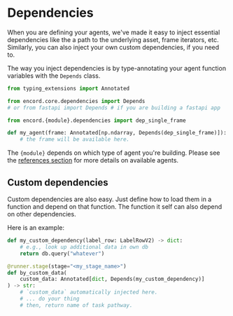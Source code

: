 # Dependencies

When you are defining your agents, we've made it easy to inject essential dependencies like the a path to the underlying asset, frame iterators, etc.
Similarly, you can also inject your own custom dependencies, if you need to.

The way you inject dependencies is by type-annotating your agent function variables with the `Depends` class.

```python
from typing_extensions import Annotated

from encord.core.dependencies import Depends
# or from fastapi import Depends # if you are building a fastapi app

from encord.{module}.dependencies import dep_single_frame

def my_agent(frame: Annotated[np.ndarray, Depends(dep_single_frame)]):
    # the frame will be available here.
```

The `{module}` depends on which type of agent you're building.
Please see the [references section](reference/editor_agents.md#encord_agents.gcp.dependencies) for more details on available agents.

## Custom dependencies

Custom dependencies are also easy. Just define how to load them in a function and depend on that function.
The function it self can also depend on other dependencies.

Here is an example:

```python
def my_custom_dependency(label_row: LabelRowV2) -> dict:
    # e.g., look up additional data in own db
    return db.query("whatever")

@runner.stage(stage="<my_stage_name>")
def by_custom_data(
    custom_data: Annotated[dict, Depends(my_custom_dependency)]
) -> str:
    # `custom_data` automatically injected here.
    # ... do your thing
    # then, return name of task pathway.

```
